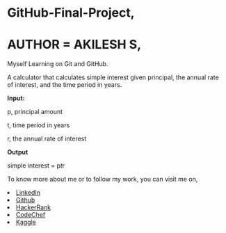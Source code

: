 # GitHub-Final-Project,

# AUTHOR = AKILESH S,

Myself Learning on Git and GitHub.

A calculator that calculates simple interest given principal, the annual rate of interest, and the time period in years.

**Input:**

   p, principal amount
   
   t, time period in years
   
   r, the annual rate of interest
   
**Output**

   simple interest = p*t*r

To know more about me or to follow my work, you can visit me on,

<li><a href="http://www.linkedin.com/in/Akilesh--S">LinkedIn</a> 
<li><a href="https://github.com/AkileshSaravanan">Github</a> 
<li><a href="https://www.hackerrank.com/Akilesh_RMS">HackerRank</a> 
<li><a href="https://www.codechef.com/users/akilesh_lays">CodeChef</a> 
<li><a href="https://www.kaggle.com/akilesh23">Kaggle</a> 
